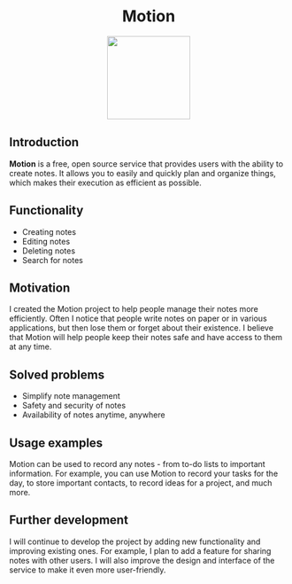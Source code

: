 <div align="center">
<h1>Motion</h1>
  <img src="https://user-images.githubusercontent.com/126200705/226333315-611c9e40-f9f3-49f6-9b43-b6a69ddcccd9.png" width=150>
</div>
<h2>Introduction</h2>
<b>Motion</b> is a free, open source service that provides users with the ability to create notes. It allows you to easily and quickly plan and organize things, which makes their execution as efficient as possible.<br>
<h2>Functionality</h2>
<ul>
  <li>Creating notes</li>
  <li>Editing notes</li>
  <li>Deleting notes</li>
  <li>Search for notes</li>
  <!--
  Future functionality
  <li>Automatic saving of notes when changing</li>
  <li>Ability to add tags to notes for easier search</li>
  <li>Sort notes by creation date and alphabetically</li>
  <li>Exporting notes in PDF format</li>
  -->
</ul>
<h2>Motivation</h2>
I created the Motion project to help people manage their notes more efficiently. Often I notice that people write notes on paper or in various applications, but then lose them or forget about their existence. I believe that Motion will help people keep their notes safe and have access to them at any time.
<h2>Solved problems</h2>
<ul>
  <li>Simplify note management</li>
  <li>Safety and security of notes</li>
  <li>Availability of notes anytime, anywhere</li>
</ul>
<h2>Usage examples</h2>
Motion can be used to record any notes - from to-do lists to important information. For example, you can use Motion to record your tasks for the day, to store important contacts, to record ideas for a project, and much more.
<!--
<ul>
  <li>Creating a to-do list</li>
  <li>Recording ideas for a project</li>
  <li>Saving recipes</li>
  <li>Educational synopsis</li>
</ul>
-->
<h2>Further development</h2>
I will continue to develop the project by adding new functionality and improving existing ones. For example, I plan to add a feature for sharing notes with other users. I will also improve the design and interface of the service to make it even more user-friendly.
